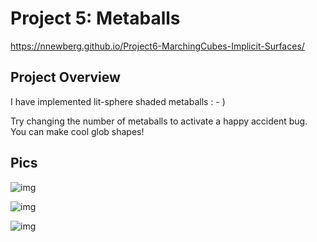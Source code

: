 
# Project 5: Metaballs

https://nnewberg.github.io/Project6-MarchingCubes-Implicit-Surfaces/

## Project Overview

I have implemented lit-sphere shaded metaballs : - ) <br>

Try changing the number of metaballs to activate a happy accident bug.<br>
You can make cool glob shapes!<br>

## Pics

![img](https://github.com/nnewberg/Project5-Shaders/blob/master/screenshots/red.png?raw=true)

![img](https://github.com/nnewberg/Project5-Shaders/blob/master/screenshots/toonhatch.png?raw=true)

![img](https://github.com/nnewberg/Project5-Shaders/blob/master/screenshots/blur.png?raw=true)

